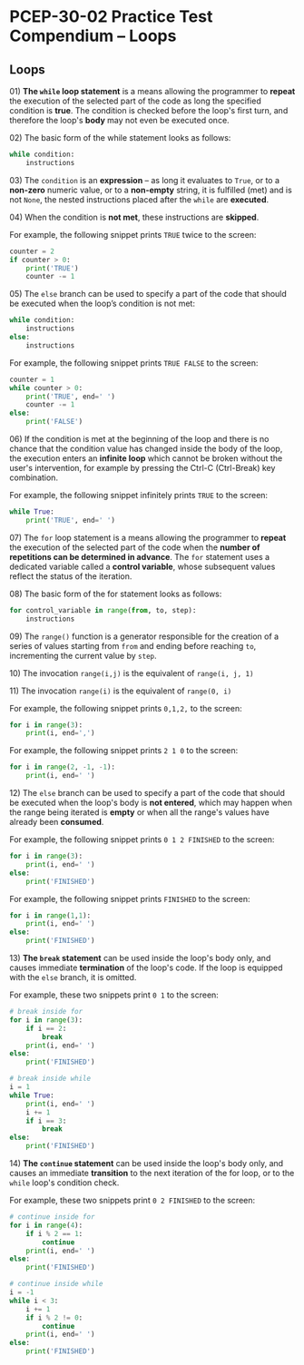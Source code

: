 # PCEP-30-02 Practice Test Compendium – Loops

## Loops

01\) **The `while` loop statement** is a means allowing the programmer to **repeat** the execution of the selected part of the code as long the specified condition is **true**. The condition is checked before the loop's first turn, and therefore the loop's **body** may not even be executed once.

02\) The basic form of the while statement looks as follows:

```python
while condition:
    instructions
```

03\) The `condition` is an **expression** – as long it evaluates to `True`, or to a **non-zero** numeric value, or to a **non-empty** string, it is fulfilled (met) and is not `None`, the nested instructions placed after the `while` are **executed**.

04\) When the condition is **not met**, these instructions are **skipped**.

For example, the following snippet prints `TRUE` twice to the screen:

```python
counter = 2
if counter > 0:
    print('TRUE')
    counter -= 1
```

05\) The `else` branch can be used to specify a part of the code that should be executed when the loop’s condition is not met:

```python
while condition:
    instructions
else:
    instructions
```

For example, the following snippet prints `TRUE FALSE` to the screen:

```python
counter = 1
while counter > 0:
    print('TRUE', end=' ')
    counter -= 1
else:
    print('FALSE')
```

06\) If the condition is met at the beginning of the loop and there is no chance that the condition value has changed inside the body of the loop, the execution enters an **infinite loop** which cannot be broken without the user's intervention, for example by pressing the Ctrl-C (Ctrl-Break) key combination.

For example, the following snippet infinitely prints `TRUE` to the screen:

```python
while True:
    print('TRUE', end=' ')
```

07\) The `for` loop statement is a means allowing the programmer to **repeat** the execution of the selected part of the code when the **number of repetitions can be determined in advance**. The `for` statement uses a dedicated variable called a **control variable**, whose subsequent values reflect the status of the iteration.

08\) The basic form of the for statement looks as follows:

```python
for control_variable in range(from, to, step):
    instructions
```

09\) The `range()` function is a generator responsible for the creation of a series of values starting from `from` and ending before reaching `to`, incrementing the current value by `step`.

10\) The invocation `range(i,j)` is the equivalent of `range(i, j, 1)`

11\) The invocation `range(i)` is the equivalent of `range(0, i)`

For example, the following snippet prints `0,1,2,` to the screen:

```python
for i in range(3):
    print(i, end=',')
```

For example, the following snippet prints `2 1 0` to the screen:

```python
for i in range(2, -1, -1):
    print(i, end=' ')
```

12\) The `else` branch can be used to specify a part of the code that should be executed when the loop's body is **not entered**, which may happen when the range being iterated is **empty** or when all the range's values have already been **consumed**.

For example, the following snippet prints `0 1 2 FINISHED` to the screen:

```python
for i in range(3):
    print(i, end=' ')
else:
    print('FINISHED')
```

For example, the following snippet prints `FINISHED` to the screen:

```python
for i in range(1,1):
    print(i, end=' ')
else:
    print('FINISHED')
```

13\) **The `break` statement** can be used inside the loop's body only, and causes immediate **termination** of the loop's code. If the loop is equipped with the `else` branch, it is omitted.

For example, these two snippets print `0 1` to the screen:

```python
# break inside for
for i in range(3):
    if i == 2:
        break
    print(i, end=' ')
else:
    print('FINISHED')
```

```python
# break inside while
i = 1
while True:
    print(i, end=' ')
    i += 1
    if i == 3:
        break
else:
    print('FINISHED')
```

14\) **The `continue` statement** can be used inside the loop's body only, and causes an immediate **transition** to the next iteration of the for loop, or to the `while` loop's condition check.

For example, these two snippets print `0 2 FINISHED` to the screen:

```python
# continue inside for
for i in range(4):
    if i % 2 == 1:
        continue
    print(i, end=' ')
else:
    print('FINISHED')
```

```python
# continue inside while
i = -1
while i < 3:
    i += 1
    if i % 2 != 0:
        continue
    print(i, end=' ')
else:
    print('FINISHED')
```
